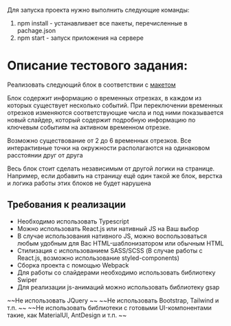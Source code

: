 Для запуска проекта нужно выполнить следующие команды:
1. npm install - устанавливает все пакеты, перечисленные в pachage.json
2. npm start - запуск приложения на сервере

# Описание тестового задания: 

Реализовать следующий блок в соответствии с [макетом](https://www.figma.com/file/YXCbNT4Jf9INk62BKTZw1z/Тестовое-задание?node-id=0-1&t=YWsoW1c7xIPzb85L-0) 

Блок содержит информацию о временных отрезках, в каждом из которых существует несколько событий. 
При переключении временных отрезков изменяются соответствующие числа и под ними показывается новый слайдер, который содержит подробную информацию по ключевым событиям на активном временном отрезке.

Возможно существование от 2 до 6 временных отрезков. Все интерактивные точки на окружности располагаются на одинаковом расстоянии друг от друга

Весь блок стоит сделать независимым от другой логики на странице. 
Например, если добавить на страницу ещё один такой же блок, верстка и логика работы этих блоков не будет нарушена

## Требования к реализации

* Необходимо использовать Typescript
* Можно использовать React.js или нативный JS на Ваш выбор
* В случае использования нативного JS, можно воспользоваться любым удобным для Вас HTML-шаблонизатором или обычным HTML
* Стилизация с использованием SASS/SCSS (В случае работы с React.js, возможно использование styled-components)
* Сборка проекта с помощью Webpack
* Для работы со слайдерами необходимо использовать библиотеку Swiper
* Для реализации js-анимаций можно использовать библиотеку gsap

~~Не использовать JQuery ~~
~~Не использовать Bootstrap, Tailwind и т.п. ~~
~~Не использовать библиотеки с готовыми UI-компонентами такие, как MaterialUI, AntDesign и т.п. ~~

